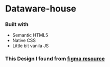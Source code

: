 # Dataware-house

### Built with

-  Semantic HTML5
-  Native CSS
-  Little bit vanila JS

### This Design I found from [figma resource](https://www.figmaresources.com/resources/figma-landing-page-template)

